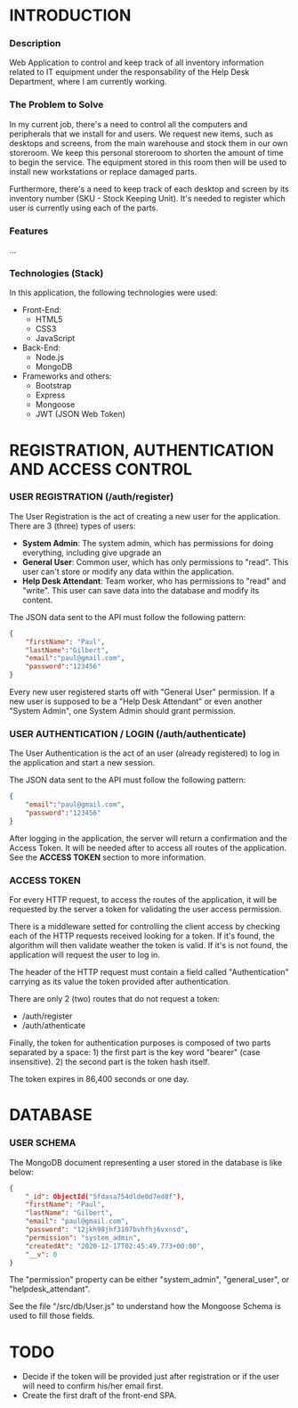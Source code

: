 # INTRODUCTION

### Description
Web Application to control and keep track of all inventory information related to IT equipment under the responsability of the Help Desk Department, where I am currently working.

### The Problem to Solve
In my current job, there's a need to control all the computers and peripherals that we install for and users.
We request new items, such as desktops and screens, from the main warehouse and stock them in our own storeroom. We keep this personal storeroom to shorten the amount of time to begin the service. The equipment stored in this room then will be used to install new workstations or replace damaged parts.

Furthermore, there's a need to keep track of each desktop and screen by its inventory number (SKU - Stock Keeping Unit). It's needed to register which user is currently using each of the parts.

### Features
...

### Technologies (Stack)
In this application, the following technologies were used:
* Front-End:
	* HTML5
	* CSS3
	* JavaScript
* Back-End:
	* Node.js
	* MongoDB
* Frameworks and others:
	* Bootstrap
	* Express
	* Mongoose
	* JWT (JSON Web Token)




# REGISTRATION, AUTHENTICATION AND ACCESS CONTROL

### USER REGISTRATION (/auth/register)
The User Registration is the act of creating a new user for the application. There are 3 (three) types of users:
* **System Admin**: The system admin, which has permissions for doing everything, including give upgrade an
* **General User**: Common user, which has only permissions to "read". This user can't store or modify any data within the application.
* **Help Desk Attendant**: Team worker, who has permissions to "read" and "write". This user can save data into the database and modify its content.

The JSON data sent to the API must follow the following pattern:
```JSON
{
	"firstName": "Paul",
	"lastName":"Gilbert",
	"email":"paul@gmail.com",
	"password":"123456"
}
```
Every new user registered starts off with "General User" permission. If a new user is supposed to be a "Help Desk Attendant" or even another "System Admin", one System Admin should grant permission.


### USER AUTHENTICATION / LOGIN (/auth/authenticate)
The User Authentication is the act of an user (already registered) to log in the application and start a new session.

The JSON data sent to the API must follow the following pattern:
```JSON
{
	"email":"paul@gmail.com",
	"password":"123456"
}
```
After logging in the application, the server will return a confirmation and the Access Token. It will be needed after to access all routes of the application.
See the **ACCESS TOKEN** section to more information.


### ACCESS TOKEN
For every HTTP request, to access the routes of the application, it will be requested by the server a token for validating the user access permission.

There is a middleware setted for controlling the client access by checking each of the HTTP requests received looking for a token. If it's found, the algorithm will then validate weather the token is valid. If it's is not found, the application will request the user to log in.

The header of the HTTP request must contain a field called "Authentication" carrying as its value the token provided after authentication.

There are only 2 (two) routes that do not request a token:
* /auth/register
* /auth/athenticate

Finally, the token for authentication purposes is composed of two parts separated by a space: 
     1) the first part is the key word "bearer" (case insensitive).
     2) the second part is the token hash itself.

The token expires in 86,400 seconds or one day.





# DATABASE

### USER SCHEMA
The MongoDB document representing a user stored in the database is like below:
```JSON
{
	"_id": ObjectId("5fdasa754dlde0d7ed8f"),
	"firstName": "Paul",
	"lastName": "Gilbert",
	"email": "paul@gmail.com",
	"password": "12jkh98jhf3107bvhfhj6vxnsd",
	"permission": "system_admin",
	"createdAt": "2020-12-17T02:45:49.773+00:00",
	"__v": 0
}
```
The "permission" property can be either "system_admin", "general_user", or "helpdesk_attendant".

See the file "/src/db/User.js" to understand how the Mongoose Schema is used to fill those fields.






# TODO
* Decide if the token will be provided just after registration or if the user will need to confirm his/her email first.
* Create the first draft of the front-end SPA.